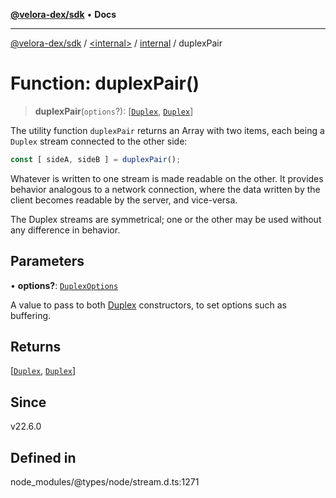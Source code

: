 [**@velora-dex/sdk**](../../../../README.md) • **Docs**

***

[@velora-dex/sdk](../../../../globals.md) / [\<internal\>](../../../README.md) / [internal](../README.md) / duplexPair

# Function: duplexPair()

> **duplexPair**(`options`?): [[`Duplex`](../../../classes/Duplex.md), [`Duplex`](../../../classes/Duplex.md)]

The utility function `duplexPair` returns an Array with two items,
each being a `Duplex` stream connected to the other side:

```js
const [ sideA, sideB ] = duplexPair();
```

Whatever is written to one stream is made readable on the other. It provides
behavior analogous to a network connection, where the data written by the client
becomes readable by the server, and vice-versa.

The Duplex streams are symmetrical; one or the other may be used without any
difference in behavior.

## Parameters

• **options?**: [`DuplexOptions`](../../../interfaces/DuplexOptions.md)

A value to pass to both [Duplex](../../../classes/Duplex.md) constructors,
to set options such as buffering.

## Returns

[[`Duplex`](../../../classes/Duplex.md), [`Duplex`](../../../classes/Duplex.md)]

## Since

v22.6.0

## Defined in

node\_modules/@types/node/stream.d.ts:1271
